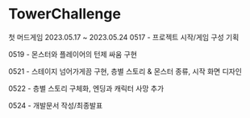 # TowerChallenge
첫 머드게임
2023.05.17 ~ 2023.05.24
0517 - 프로젝트 시작/게임 구성 기획

0519 - 몬스터와 플레이어의 턴제 싸움 구현

0521 - 스테이지 넘어가게끔 구현, 층별 스토리 & 몬스터 종류, 시작 화면 디자인

0522 - 층별 스토리 구체화, 엔딩과 캐릭터 사망 추가

0524 - 개발문서 작성/최종발표
